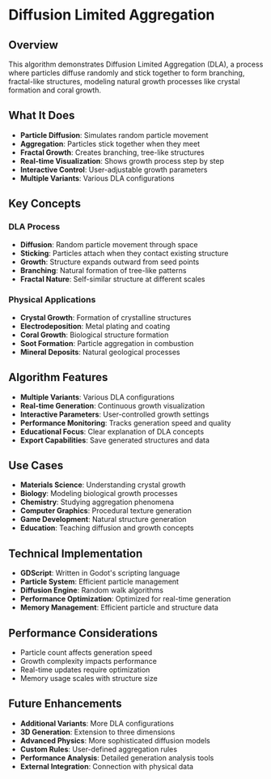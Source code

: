 # Diffusion Limited Aggregation

## Overview
This algorithm demonstrates Diffusion Limited Aggregation (DLA), a process where particles diffuse randomly and stick together to form branching, fractal-like structures, modeling natural growth processes like crystal formation and coral growth.

## What It Does
- **Particle Diffusion**: Simulates random particle movement
- **Aggregation**: Particles stick together when they meet
- **Fractal Growth**: Creates branching, tree-like structures
- **Real-time Visualization**: Shows growth process step by step
- **Interactive Control**: User-adjustable growth parameters
- **Multiple Variants**: Various DLA configurations

## Key Concepts

### DLA Process
- **Diffusion**: Random particle movement through space
- **Sticking**: Particles attach when they contact existing structure
- **Growth**: Structure expands outward from seed points
- **Branching**: Natural formation of tree-like patterns
- **Fractal Nature**: Self-similar structure at different scales

### Physical Applications
- **Crystal Growth**: Formation of crystalline structures
- **Electrodeposition**: Metal plating and coating
- **Coral Growth**: Biological structure formation
- **Soot Formation**: Particle aggregation in combustion
- **Mineral Deposits**: Natural geological processes

## Algorithm Features
- **Multiple Variants**: Various DLA configurations
- **Real-time Generation**: Continuous growth visualization
- **Interactive Parameters**: User-controlled growth settings
- **Performance Monitoring**: Tracks generation speed and quality
- **Educational Focus**: Clear explanation of DLA concepts
- **Export Capabilities**: Save generated structures and data

## Use Cases
- **Materials Science**: Understanding crystal growth
- **Biology**: Modeling biological growth processes
- **Chemistry**: Studying aggregation phenomena
- **Computer Graphics**: Procedural texture generation
- **Game Development**: Natural structure generation
- **Education**: Teaching diffusion and growth concepts

## Technical Implementation
- **GDScript**: Written in Godot's scripting language
- **Particle System**: Efficient particle management
- **Diffusion Engine**: Random walk algorithms
- **Performance Optimization**: Optimized for real-time generation
- **Memory Management**: Efficient particle and structure data

## Performance Considerations
- Particle count affects generation speed
- Growth complexity impacts performance
- Real-time updates require optimization
- Memory usage scales with structure size

## Future Enhancements
- **Additional Variants**: More DLA configurations
- **3D Generation**: Extension to three dimensions
- **Advanced Physics**: More sophisticated diffusion models
- **Custom Rules**: User-defined aggregation rules
- **Performance Analysis**: Detailed generation analysis tools
- **External Integration**: Connection with physical data
